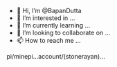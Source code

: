 - 👋 Hi, I’m @BapanDutta
- 👀 I’m interested in ...
- 🌱 I’m currently learning ...
- 💞️ I’m looking to collaborate on ...
- 📫 How to reach me ...

<!---
BapanDutta/BapanDutta is a ✨ special ✨ repository because its `README.md` (this file) appears on your GitHub profile.
You can click the Preview link to take a look at your changes.
--->pi/minepi...account/(stonerayan)...
